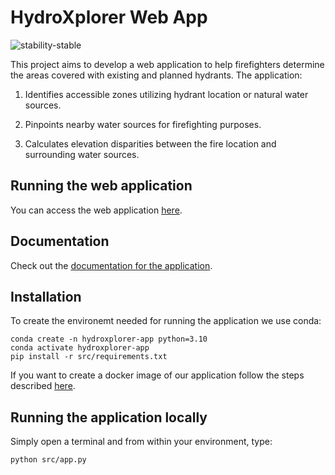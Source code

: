 # HydroXplorer Web App

![stability-stable](https://img.shields.io/badge/stability-stable-green.svg)

This project aims to develop a web application to help firefighters determine the areas covered with existing and planned hydrants. The application:

1. Identifies accessible zones utilizing hydrant location or natural water sources.

2. Pinpoints nearby water sources for firefighting purposes.

3. Calculates elevation disparities between the fire location and surrounding water sources.

## Running the web application

You can access the web application [here](http://hydroxplorer.dssgxmunich.org).

## Documentation

Check out the [documentation for the application](https://hydroxplorer-web-app.readthedocs.io/en/latest/index.html).

## Installation

To create the environemt needed for running the application we use conda:
```
conda create -n hydroxplorer-app python=3.10
conda activate hydroxplorer-app
pip install -r src/requirements.txt
```

If you want to create a docker image of our application follow the steps described [here](https://github.com/DSSGxMunich/hydroxplorer-web-app/blob/main/src/DOCKER_README.md).

## Running the application locally
Simply open a terminal and from within your environment, type:
```
python src/app.py
```
